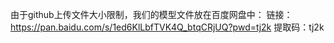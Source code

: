 由于github上传文件大小限制，我们的模型文件放在百度网盘中：
链接：https://pan.baidu.com/s/1ed6KlLbfTVK4Q_btqCRjUQ?pwd=tj2k 
提取码：tj2k